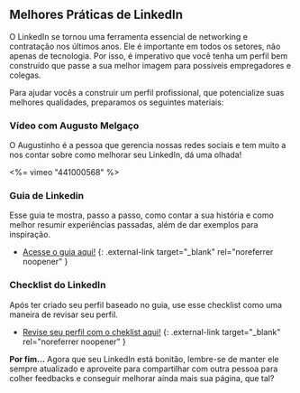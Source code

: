  

## Melhores Práticas de LinkedIn

O LinkedIn se tornou uma ferramenta essencial de networking e contratação nos últimos anos. Ele é importante em todos os setores, não apenas de tecnologia. Por isso, é imperativo que você tenha um perfil bem construído que passe a sua melhor imagem para possíveis empregadores e colegas.

Para ajudar vocês a construir um perfil profissional, que potencialize suas melhores qualidades, preparamos os seguintes materiais:

### Vídeo com Augusto Melgaço

O Augustinho é a pessoa que gerencia nossas redes sociais e tem muito a nos contar sobre como melhorar seu LinkedIn, dá uma olhada!

<%= vimeo "441000568" %>

### Guia de Linkedin

Esse guia te mostra, passo a passo, como contar a sua história e como melhor resumir experiências passadas, além de dar exemplos para inspiração.

- [Acesse o guia aqui!](https://drive.google.com/file/d/1gtODsL_gAYAaD8D6IWCiMOu0sqOwPc--/view?usp=sharing) {: .external-link target="_blank" rel="noreferrer noopener" }

### Checklist do LinkedIn

Após ter criado seu perfil baseado no guia, use esse checklist como uma maneira de revisar seu perfil. 

- [Revise seu perfil com o cheklist aqui!](https://drive.google.com/file/d/1LAErIu89Jf-5U8gpYKRRsGHwphI-L7-h/view?usp=sharing) {: .external-link target="_blank" rel="noreferrer noopener" }



**Por fim...**
Agora que seu LinkedIn está bonitão, lembre-se de manter ele sempre atualizado e aproveite para compartilhar com outra pessoa para colher feedbacks e conseguir melhorar ainda mais sua página, que tal?
